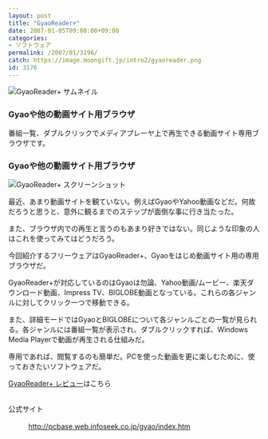 ```yaml
---
layout: post
title: "GyaoReader+"
date: 2007-01-05T09:00:00+09:00
categories:
- ソフトウェア
permalink: /2007/01/3196/
catch: https://image.moongift.jp/intro2/gyaoreader.png
id: 3176
---
```

 ![GyaoReader+ サムネイル](https://image.moongift.jp/intro2/gyaoreader.t.png "GyaoReader+ サムネイル")
  

### Gyaoや他の動画サイト用ブラウザ
  
番組一覧、ダブルクリックでメディアプレーヤ上で再生できる動画サイト専用ブラウザです。  
<!--more-->  

### Gyaoや他の動画サイト用ブラウザ
  

![GyaoReader+ スクリーンショット](https://image.moongift.jp/intro2/gyaoreader.png "GyaoReader+ スクリーンショット")

  

最近、あまり動画サイトを観ていない。例えばGyaoやYahoo動画などだ。何故だろうと思うと、意外に観るまでのステップが面倒な事に行き当たった。

  

また、ブラウザ内での再生と言うのもあまり好きではない。同じような印象の人はこれを使ってみてはどうだろう。

  

今回紹介するフリーウェアはGyaoReader+、Gyaoをはじめ動画サイト用の専用ブラウザだ。

  

GyaoReader+が対応しているのはGyaoは勿論、Yahoo動画/ムービー、楽天ダウンロード動画、Impress TV、BIGLOBE動画となっている。これらの各ジャンルに対してクリック一つで移動できる。

  

また、詳細モードではGyaoとBIGLOBEについて各ジャンルごとの一覧が見られる。各ジャンルには番組一覧が表示され、ダブルクリックすれば、Windows Media Playerで動画が再生される仕組みだ。

  

専用であれば、閲覧するのも簡単だ。PCを使った動画を更に楽しむために、使っておきたいソフトウェアだ。

  

[GyaoReader+ レビュー](http://fw.moongift.jp/review/i-3199.html)はこちら

  
<dl>
<br><dt>公式サイト</dt>
<br><dd><a href="http://pcbase.web.infoseek.co.jp/gyao/index.htm" target="_blank">http://pcbase.web.infoseek.co.jp/gyao/index.htm</a></dd>
<br>
</dl>